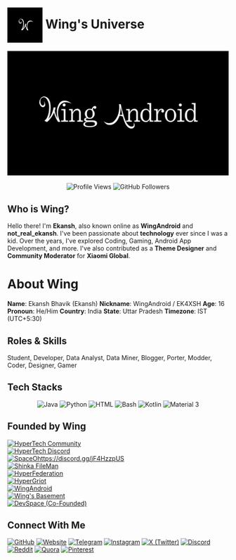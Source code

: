 # <img src="https://raw.githubusercontent.com/real-ekansh/real-ekansh/main/logo.jpg" width="80" valign="middle"/> Wing's Universe
![Banner](https://raw.githubusercontent.com/real-ekansh/real-ekansh/main/banner.jpg)

<p align="center">
  <!-- Profile Views -->
  <img src="https://komarev.com/ghpvc/?username=real-ekansh&label=%20Profile%20Views&color=blueviolet&style=for-the-badge" alt="Profile Views"/>

  <!-- Followers -->
  <img src="https://img.shields.io/github/followers/real-ekansh?label=Followers&logo=github&style=for-the-badge&color=brightgreen" alt="GitHub Followers"/>
</p>

## Who is Wing?

Hello there! I'm **Ekansh**, also known online as **WingAndroid** and **not_real_ekansh**. I've been passionate about **technology** ever since I was a kid. Over the years, I've explored Coding, Gaming, Android App Development, and more. I've also contributed as a **Theme Designer** and **Community Moderator** for **Xiaomi Global**.

# About Wing

**Name**: Ekansh Bhavik (Ekansh)
**Nickname**: WingAndroid / EK4XSH 
**Age**: 16 
**Pronoun**: He/Him
**Country**: India 
**State**: Uttar Pradesh 
**Timezone**: IST (UTC+5:30)

## Roles & Skills
Student, Developer, Data Analyst, Data Miner, Blogger, Porter, Modder, Coder, Designer, Gamer

## Tech Stacks  

<p align="center">
  <img src="https://img.shields.io/badge/Java-007396?style=for-the-badge&logo=openjdk&logoColor=white" alt="Java"/>
  <img src="https://img.shields.io/badge/Python-FFD43B?style=for-the-badge&logo=python&logoColor=blue" alt="Python"/>
  <img src="https://img.shields.io/badge/HTML5-E96228?style=for-the-badge&logo=html5&logoColor=white" alt="HTML"/>
  <img src="https://img.shields.io/badge/Bash-2C2D2E?style=for-the-badge&logo=gnubash&logoColor=4EAA25" alt="Bash"/>
  <img src="https://img.shields.io/badge/Kotlin-7F52FF?style=for-the-badge&logo=kotlin&logoColor=white" alt="Kotlin"/>
  <img src="https://img.shields.io/badge/Material%203-121212?style=for-the-badge&logo=materialdesign&logoColor=00C853" alt="Material 3"/>
</p>

##  Founded by Wing  

[![HyperTech Community](https://img.shields.io/badge/HyperTech%20Community-5875F2?style=for-the-badge&logo=telegram&logoColor=white)](https://t.me/hypertechupdates)  
[![HyperTech Discord](https://img.shields.io/badge/HyperTech%20Community-5865F2?style=for-the-badge&logo=discord&logoColor=white)](https://discord.gg/jF4HzzpU)  
[![SpaceOhttps://discord.gg/jF4HzzpUS](https://img.shields.io/badge/SpaceOS-FF6F61?style=for-the-badge&logo=rocket&logoColor=white)](https://github.com/real-ekansh)  
[![Shinka FileMan](https://img.shields.io/badge/Shinka%20FileMan-FFD700?style=for-the-badge&logo=files&logoColor=black)](https://github.com/real-ekansh)  
[![HyperFederation](https://img.shields.io/badge/HyperFederation-0A66C2?style=for-the-badge&logo=telegram&logoColor=white)](https://t.me/HyperFederation)  
[![HyperGriot](https://img.shields.io/badge/HyperGriot-2ECC71?style=for-the-badge&logo=robot&logoColor=white)](https://github.com/real-ekansh)  
[![WingAndroid](https://img.shields.io/badge/WingAndroid-3DDC84?style=for-the-badge&logo=telegram&logoColor=white)](https://t.me/wingandroid)  
[![Wing's Basement](https://img.shields.io/badge/Wing's%20Basement-FF4500?style=for-the-badge&logo=telegram&logoColor=white)](https://t.me/WingsBasement)  
[![DevSpace (Co-Founded)](https://img.shields.io/badge/DevSpace%20(Co%E2%80%91Founded)-1E90FF?style=for-the-badge&logo=telegram&logoColor=white)](https://t.me/DevSpaceOfficial)

##  Connect With Me

[![GitHub](https://img.shields.io/badge/GitHub-100000?style=for-the-badge&logo=github&logoColor=white)](https://github.com/real-ekansh)
[![Website](https://img.shields.io/badge/Portfolio-FF7139?style=for-the-badge&logo=firefox&logoColor=white)](https://real-ekansh.github.io)
[![Telegram](https://img.shields.io/badge/Telegram-2CA5E0?style=for-the-badge&logo=telegram&logoColor=white)](http://t.me/not_real_ekansh)
[![Instagram](https://img.shields.io/badge/Instagram-E4405F?style=for-the-badge&logo=instagram&logoColor=white)](https://www.instagram.com/not_real_ekansh?igsh=MTY4bGJ0b3k2NXFsNg==)
[![X (Twitter)](https://img.shields.io/badge/Twitter-000000?style=for-the-badge&logo=x&logoColor=white)](https://x.com/Wing_Android)
[![Discord](https://img.shields.io/badge/Discord-5865F2?style=for-the-badge&logo=discord&logoColor=white)](https://discordapp.com/users/not_real_ekansh)
[![Reddit](https://img.shields.io/badge/Reddit-FF4500?style=for-the-badge&logo=reddit&logoColor=white)](https://www.reddit.com/user/Dead_Rider0021/)
[![Quora](https://img.shields.io/badge/Quora-B92B27?style=for-the-badge&logo=quora&logoColor=white)](https://www.quora.com/profile/WingAndroid?ch=10&oid=2756165465&share=72c398e9&srid=3syEH3&target_type=user)
[![Pinterest](https://img.shields.io/badge/Pinterest-BD081C?style=for-the-badge&logo=pinterest&logoColor=white)](https://pin.it/5SrIebITs)
